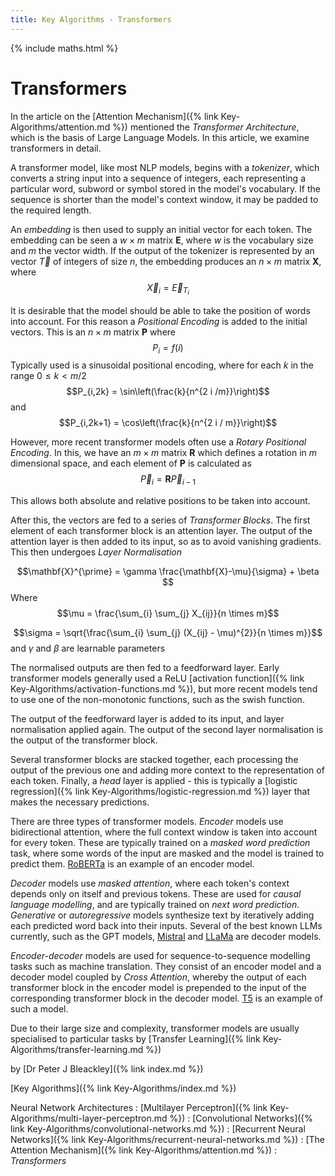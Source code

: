 ```yaml
---
title: Key Algorithms - Transformers
---
```

{% include maths.html %}

# Transformers

In the article on the [Attention Mechanism]({% link Key-Algorithms/attention.md %}) mentioned the *Transformer Architecture*, which is the basis of Large Language Models. In this article, we examine transformers in detail.

A transformer model, like most NLP models, begins with a *tokenizer*, which converts a string input into a sequence of integers, each representing a particular word, subword or symbol stored in the model's vocabulary. If the sequence is shorter than the model's context window, it may be padded to the required length.

An *embedding* is then used to supply an initial vector for each token. The embedding can be seen a $w \times m$ matrix $\mathbf{E}$, where $w$ is the vocabulary size and $m$ the vector width. If the output of the tokenizer is represented by an vector $\vec{T}$ of integers of size $n$, the embedding produces an $n \times m$ matrix $\mathbf{X}$, where
$$\vec{X}_{i} = \vec{E}_{T_{i}}$$

It is desirable that the model should be able to take the position of words into account. For this reason a *Positional Encoding* is added to the initial vectors. This is an $n \times m$ matrix $\mathbf{P}$ where 
$$P_{i} = f(i)$$
Typically used is a sinusoidal positional encoding, where for each $k$ in the range $0 \le k < m/2$
$$P_{i,2k} = \sin\left(\frac{k}{n^{2 i /m}}\right)$$ and
$$P_{i,2k+1} = \cos\left(\frac{k}{n^{2 i / m}}\right)$$

However, more recent transformer models often use a *Rotary Positional Encoding*. In this, we have an $m \times m$ matrix $\mathbf{R}$ which defines a rotation in $m$ dimensional space, and each element of $\mathbf{P}$ is calculated as
$$\vec{P}_{i} = \mathbf{R} \vec{P}_{i-1}$$

This allows both absolute and relative positions to be taken into account.

After this, the vectors are fed to a series of *Transformer Blocks*. The first element of each transformer block is an attention layer. The output of the attention layer is then added to its input, so as to avoid vanishing gradients. This then undergoes *Layer Normalisation*

$$\mathbf{X}^{\prime} =  \gamma \frac{\mathbf{X}-\mu}{\sigma} + \beta $$
Where 
$$\mu = \frac{\sum_{i} \sum_{j} X_{ij}}{n \times m}$$

$$\sigma = \sqrt{\frac{\sum_{i} \sum_{j} (X_{ij} - \mu)^{2}}{n \times m}}$$
and $\gamma$ and $\beta$ are learnable parameters

The normalised outputs are then fed to a feedforward layer. Early transformer models generally used a ReLU [activation function]({% link Key-Algorithms/activation-functions.md %}), but more recent models tend to use one of the non-monotonic functions, such as the swish function.

The output of the feedforward layer is added to its input, and layer normalisation applied again. The output of the second layer normalisation is the output of the transformer block.

Several transformer blocks are stacked together, each processing the output of the previous one and adding more context to the representation of each token. Finally, a *head* layer is applied - this is typically a [logistic regression]({% link Key-Algorithms/logistic-regression.md %}) layer that makes the necessary predictions.

There are three types of transformer models. *Encoder* models use bidirectional attention, where the full context window is taken into account for every token. These are typically trained on a *masked word prediction* task, where some words of the input are masked and the model is trained to predict them. [RoBERTa](https://huggingface.co/docs/transformers/model_doc/roberta) is an example of an encoder model.

*Decoder* models use *masked attention*, where each token's context depends only on itself and previous tokens. These are used for *causal language modelling*, and are typically trained on *next word prediction*. *Generative* or *autoregressive* models synthesize text by iteratively adding each predicted word back into their inputs. Several of the best known LLMs currently, such as the GPT models, [Mistral](https://huggingface.co/mistralai/Mistral-7B-Instruct-v0.3) and [LLaMa](https://huggingface.co/meta-llama/Meta-Llama-3-8B) are decoder models.

*Encoder-decoder* models are used for sequence-to-sequence modelling tasks such as machine translation. They consist of an encoder model and a decoder model coupled by *Cross Attention*, whereby the output of each transformer block in the encoder model is prepended to the input of the corresponding transformer block in the decoder model. [T5](https://huggingface.co/google/t5-v1_1-xxl) is an example of such a model.

Due to their large size and complexity, transformer models are usually specialised to particular tasks by [Transfer Learning]({% link Key-Algorithms/transfer-learning.md %})

by [Dr Peter J Bleackley]({% link index.md %})

[Key Algorithms]({% link Key-Algorithms/index.md %})

Neural Network Architectures
: [Multilayer Perceptron]({% link Key-Algorithms/multi-layer-perceptron.md %})
: [Convolutional Networks]({% link Key-Algorithms/convolutional-networks.md %})
: [Recurrent Neural Networks]({% link Key-Algorithms/recurrent-neural-networks.md %})
: [The Attention Mechanism]({% link Key-Algorithms/attention.md %})
: *Transformers*
